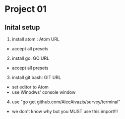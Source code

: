 # Project 01

## Inital setup ##
1. install atom : Atom URL
- accept all presets
2. install go: GO URL
- accept all presets
3. install git bash: GIT URL
- set editor to Atom
- use Winodws' console window
4. use "go get github.com/AlecAivazis/survey/terminal"
- we don't know why but you MUST use this import!!!
